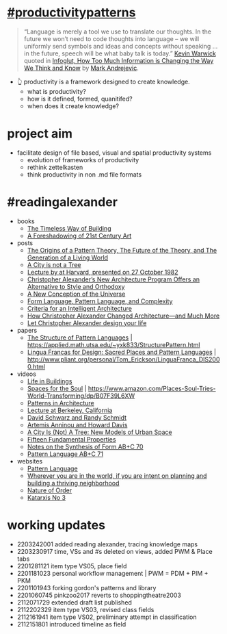 # [#productivitypatterns](https://github.com/users/spatialresearch/projects/1)
> “Language is merely a tool we use to translate our thoughts. In the future we won’t need to code thoughts into language – we will uniformly send symbols and ideas and concepts without speaking … in the future, speech will be what baby talk is today.” [Kevin Warwick](https://www.wired.com/2000/02/warwick/) quoted in [Infoglut, How Too Much Information is Changing the Way We Think and Know](https://www.routledge.com/Infoglut-How-Too-Much-Information-Is-Changing-the-Way-We-Think-and-Know/Andrejevic/p/book/9780415659086) by [Mark Andrejevic](https://research.monash.edu/en/publications/infoglut-how-too-much-information-is-changing-the-way-we-think-an). 
* 👆 productivity is a framework designed to create knowledge. 
  * what is productivity? 
  * how is it defined, formed, quanitifed? 
  * when does it create knowledge?
# project aim
* facilitate design of file based, visual and spatial productivity systems
  * evolution of frameworks of productivity
  * rethink zettelkasten
  * think productivity in non .md file formats
# #readingalexander
* books
  * [The Timeless Way of Building](https://archive.org/details/the-timeless-way-of-building-christopher-alexander-126)
  * [A Foreshadowing of 21st Century Art](https://archive.org/details/AForeshadowingOf21stCenturyArt/mode/2up)
* posts
  * [The Origins of a Pattern Theory, The Future of the Theory, and The Generation of a Living World](http://www.patternlanguage.com/archive/ieee.html) 
  * [A City is not a Tree](http://www.patternlanguage.com/archive/cityisnotatree.html)
  * [Lecture by at Harvard, presented on 27 October 1982](https://patterns.architexturez.net/doc/az-cf-177389)
  * [Christopher Alexander’s New Architecture Program Offers an Alternative to Style and Orthodoxy](https://commonedge.org/christopher-alexanders-new-architecture-program-offers-an-alternative-to-style-and-orthodoxy/)
  * [A New Conception of the Universe](https://commonedge.org/the-legacy-of-christopher-alexander-and-a-new-conception-of-the-universe/)
  * [Form Language, Pattern Language, and Complexity](https://commonedge.org/the-legacy-of-christopher-alexander-form-language-pattern-language-and-complexity/)
  * [Criteria for an Intelligent Architecture](https://commonedge.org/the-legacy-of-christopher-alexander-criteria-for-an-intelligent-architecture/)
  * [How Christopher Alexander Changed Architecture—and Much More](https://commonedge.org/how-christopher-alexander-changed-architecture-and-much-more/)
  * [Let Christopher Alexander design your life](https://archive.curbed.com/2019/7/11/20686495/pattern-language-christopher-alexander)
* papers
  * [The Structure of Pattern Languages](https://doi.org/10.1017/S1359135500002591) | https://applied.math.utsa.edu/~yxk833/StructurePattern.html 
  * [Lingua Francas for Design: Sacred Places and Pattern Languages](https://dl.acm.org/doi/10.1145/347642.347794)  | http://www.pliant.org/personal/Tom_Erickson/LinguaFranca_DIS2000.html 
* videos
  * [Life in Buildings](https://youtu.be/oKO3vYjZbcs)
  * [Spaces for the Soul](https://youtu.be/NAjz0INs3Lc) | https://www.amazon.com/Places-Soul-Tries-World-Transforming/dp/B07F39L6XW
  * [Patterns in Architecture](https://youtu.be/98LdFA-_zfA)
  * [Lecture at Berkeley, California](https://youtu.be/mDwbK_rqyGM)
  * [David Schwarz and Randy Schmidt](https://youtu.be/aeJZRRQgbyU)
  * [Artemis Anninou and Howard Davis](https://youtu.be/HJcPBG4ixBg)
  * [A City Is (Not) A Tree: New Models of Urban Space](https://youtu.be/Qk_mrNvBvVw)
  * [Fifteen Fundamental Properties](https://www.youtube.com/watch?v=gGTjJZhnl4A)
  * [Notes on the Synthesis of Form AB+C 70](https://youtu.be/m3pUP_pHb-U)
  * [Pattern Language AB+C 71](https://youtu.be/v9NEuBig3X0)
* websites
  * [Pattern Language](http://www.patternlanguage.com/)
  * [Wherever you are in the world, if you are intent on planning and building a thriving neighborhood](http://www.livingneighborhoods.org/)
  * [Nature of Order](http://www.natureoforder.com/overview.htm/)
  * [Katarxis No 3](http://www.katarxis3.com/index.html)
# working updates
* 2203242001 added reading alexander, tracing knowledge maps
* 2203230917 time, VSs and #s deleted on views, added PWM & Place tabs
* 2201281121 item type VS05, place field
* 2201181023 personal workflow management | PWM = PDM + PIM + PKM
* 2201101943 forking gordon's patterns and library
* 2201060745 pinkzoo2017 reverts to shoppingtheatre2003
* 2112071729 extended draft list published
* 2112202329 item type VS03, revised class fields
* 2112161941 item type VS02, preliminary attempt in classification
* 2112151801 introduced timeline as field
